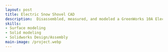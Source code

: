 ```yaml
---
layout: post
title: Electric Snow Shovel CAD
description:  Disassembled, measured, and modeled a GreenWorks 10A Electric Snow Shovel for a class project.
skills: 
- Surface modeling
- Solid modeling
- Solidworks Design/Assembly
main-image: /project.webp 
---
```

